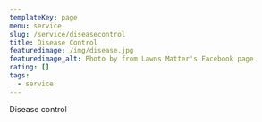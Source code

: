 ```yaml
---
templateKey: page
menu: service
slug: /service/diseasecontrol
title: Disease Control
featuredimage: /img/disease.jpg
featuredimage_alt: Photo by from Lawns Matter's Facebook page
rating: []
tags:
  - service
---
```


Disease control
